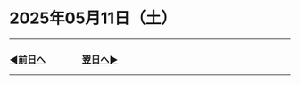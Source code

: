 # 2025年05月11日（土）

---

### [◀️前日へ](https://github.com/yuasys/chatty-journal/blob/main/2025/05/2025-05-10.md)&emsp;&emsp;&emsp;&emsp;[翌日へ▶️](https://github.com/yuasys/chatty-journal/blob/main/2025/05/2025-05-12.md)

---
